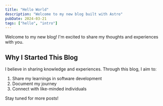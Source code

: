 ```yaml
---
title: "Hello World"
description: "Welcome to my new blog built with Astro"
pubDate: 2024-03-21
tags: ["hello", "intro"]
---
```


Welcome to my new blog! I'm excited to share my thoughts and experiences with you.

## Why I Started This Blog

I believe in sharing knowledge and experiences. Through this blog, I aim to:

1. Share my learnings in software development
2. Document my journey
3. Connect with like-minded individuals

Stay tuned for more posts!
